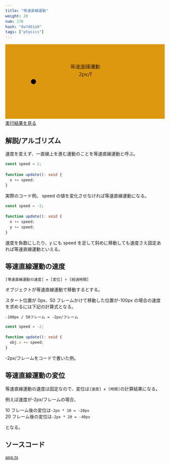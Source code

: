 ```yaml
---
title: "等速直線運動"
weight: 20
num: 176
hash: "0a7d01a9"
tags: ["physics"]
---
```


![](./static/images/0a7d01a9/0.png)
[実行結果を見る](./static/play/0a7d01a9/index.html)

## 解説/アルゴリズム

速度を変えず、一直線上を進む運動のことを等速直線運動と呼ぶ。

```typescript
const speed = 2;

function update(): void {
  x += speed;
}
```

実際のコード例。 speed の値を変化させなければ等速直線運動になる。

```typescript
const speed = -2;

function update(): void {
  x += speed;
  y += speed;
}
```

速度を負数にしたり、y にも speed を足して斜めに移動しても速度さえ固定あれば等速直線運動といえる。

## 等速直線運動の速度

`[等速直線運動の速度] = [変位] ÷ [経過時間]`

オブジェクトが等速直線運動で移動するとする。

スタート位置が 0px、50 フレームかけて移動した位置が-100px の場合の速度を求めるには下記の計算式となる。

`-100px / 50フレーム = -2px/フレーム`

```typescript
const speed = -2;

function update(): void {
  obj.x += speed;
}
```

-2px/フレームをコードで書いた例。

## 等速直線運動の変位

等速直線運動の速度は固定なので、変位は`[速度] x [時間]`の計算結果になる。

例えば速度が-2px/フレームの場合、

10 フレーム後の変位は`-2px * 10 = -20px`  
20 フレーム後の変位は`-2px * 20 = -40px`

となる。

## ソースコード

[app.ts](./static/code/0a7d01a9/app.ts)
